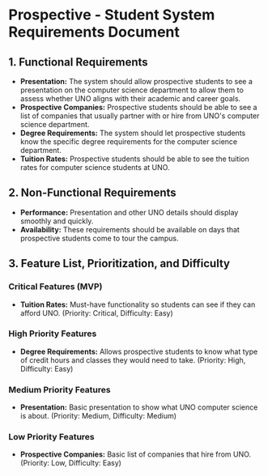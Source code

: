 # Prospective - Student System Requirements Document
## 1. Functional Requirements
- **Presentation:** The system should allow prospective students to see a presentation on the computer science department to allow them to assess whether UNO aligns with their academic and career goals. 
- **Prospective Companies:** Prospective students should be able to see a list of companies that usually partner with or hire from UNO's computer science department. 
- **Degree Requirements:** The system should let prospective students know the specific degree requirements for the computer science department. 
- **Tuition Rates:** Prospective students should be able to see the tuition rates for computer science students at UNO. 


## 2. Non-Functional Requirements
- **Performance:** Presentation and other UNO details should display smoothly and quickly. 
- **Availability:** These requirements should be available on days that prospective students come to tour the campus. 

## 3. Feature List, Prioritization, and Difficulty
### Critical Features (MVP)
- **Tuition Rates:** Must-have functionality so students can see if they can afford UNO. (Priority: Critical, Difficulty: Easy)

### High Priority Features
- **Degree Requirements:** Allows prospective students to know what type of credit hours and classes they would need to take. (Priority: High, Difficulty: Easy)

### Medium Priority Features
- **Presentation:** Basic presentation to show what UNO computer science is about. (Priority: Medium, Difficulty: Medium)

### Low Priority Features
- **Prospective Companies:** Basic list of companies that hire from UNO. (Priority: Low, Difficulty: Easy)